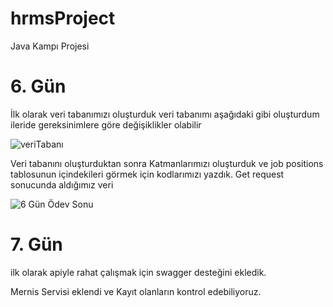# hrmsProject
Java Kampı Projesi


# 6. Gün 

İlk olarak veri tabanımızı oluşturduk veri tabanımı aşağıdaki gibi oluşturdum ileride gereksinimlere göre değişiklikler olabilir

![veriTabanı](https://user-images.githubusercontent.com/59138609/117873746-d011a800-b2a8-11eb-890f-93e12580a9a4.png)

Veri tabanını oluşturduktan sonra Katmanlarımızı oluşturduk ve job positions tablosunun içindekileri görmek için kodlarımızı yazdık. Get request sonucunda aldığımız veri

![6  Gün Ödev Sonu](https://user-images.githubusercontent.com/59138609/117873926-064f2780-b2a9-11eb-9bba-bc76122e5de1.png)


# 7. Gün 

ilk olarak apiyle rahat çalışmak için swagger desteğini ekledik.

Mernis Servisi eklendi ve Kayıt olanların kontrol edebiliyoruz.
